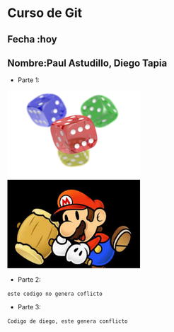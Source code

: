 # Curso de Git
## Fecha :hoy
## Nombre:Paul Astudillo, Diego Tapia

*   Parte 1: 

<img src="img.png" alt="Texto alternativo" width="300" height="200">
<img src="images.jpeg" alt="Texto alternativo" width="300" height="200">

*   Parte 2:

``` este codigo no genera coflicto ```

*   Parte 3:

``` Codigo de diego, este genera conflicto ```